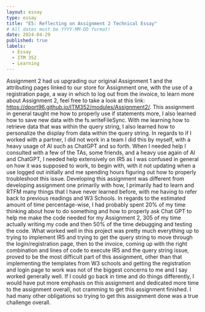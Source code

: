 ```yaml
---
layout: essay
type: essay
title: "E5: Reflecting on Assignment 2 Technical Essay"
# All dates must be YYYY-MM-DD format!
date: 2024-04-29
published: true
labels:
  - Essay
  - ITM 352
  - Learning
---
```


Assignment 2 had us upgrading our original Assignment 1 and the attributing pages linked to our store for Assignment one, with the use of a registration page, a way in which to log out from the invoice, to learn more about Assignment 2, feel free to take a look at this link: https://dport96.github.io/ITM352/modules/Assignment2/. This assignment in general taught me how to properly use if statements more, I also learned how to save new data with the fs.writeFileSync. With me learning how to retrieve data that was within the query string, I also learned how to personalize the display from data within the query string. In regards to if I worked with a partner, I did not work in a team I did this by myself, with a heavy usage of AI such as ChatGPT and so forth. When I needed help I consulted with a few of the TAs, some friends, and a heavy use again of AI and ChatGPT, I needed help extensively on IR5 as I was confused in general on how it was supposed to work, to begin with, with it not updating when a use logged out initially and me spending hours figuring out how to properly troubleshoot this issue. Developing this assignment was different from developing assignment one primarily with how, I primarily had to learn and RTFM many things that I have never learned before, with me having to refer back to previous readings and W3 Schools. In regards to the estimated amount of time percentage-wise, I had probably spent 20% of my time thinking about how to do something and how to properly ask Chat GPT to help me make the code needed for my Assignment 2, 305 of my time actually writing my code and then 50% of the time debugging and testing the code. What worked well in this project was pretty much everything up to trying to implement IR5 and trying to get the query string to move through the login/registration page, then to the invoice, coming up with the right combination and lines of code to execute IR5 and the query string issue, proved to be the most difficult part of this assignment, other than that implementing the templates from W3 schools and getting the registration and login page to work was not of the biggest concerns to me and I say worked generally well. If I could go back in time and do things differently, I would have put more emphasis on this assignment and dedicated more time to the assignment overall, not cramming to get this assignment finished. I had many other obligations so trying to get this assignment done was a true challenge overall.

